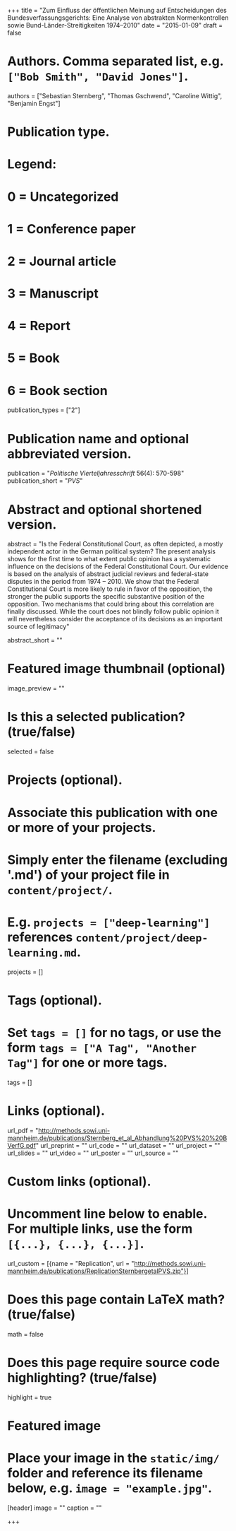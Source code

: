 +++
title = "Zum Einfluss der öffentlichen Meinung auf Entscheidungen des Bundesverfassungsgerichts: Eine Analyse von abstrakten Normenkontrollen sowie Bund-Länder-Streitigkeiten 1974–2010"
date = "2015-01-09"
draft = false

# Authors. Comma separated list, e.g. `["Bob Smith", "David Jones"]`.
authors = ["Sebastian Sternberg", "Thomas Gschwend", "Caroline Wittig", "Benjamin Engst"]

# Publication type.
# Legend:
# 0 = Uncategorized
# 1 = Conference paper
# 2 = Journal article
# 3 = Manuscript
# 4 = Report
# 5 = Book
# 6 = Book section
publication_types = ["2"]

# Publication name and optional abbreviated version.
publication = "*Politische Vierteljahresschrift* 56(4): 570-598"
publication_short = "*PVS*"

# Abstract and optional shortened version.
abstract = "Is the Federal Constitutional Court, as often depicted, a mostly independent actor in the German political system? The present analysis shows for the first time to what extent public opinion has a systematic influence on the decisions of the Federal Constitutional Court. Our evidence is based on the analysis of abstract judicial reviews and federal-state disputes in the period from 1974 – 2010. We show that the Federal Constitutional Court is more likely to rule in favor of the opposition, the stronger the public supports the specific substantive position of the opposition. Two mechanisms that could bring about this correlation are finally discussed. While the court does not blindly follow public opinion it will nevertheless consider the acceptance of its decisions as an important source of legitimacy"

abstract_short = ""

# Featured image thumbnail (optional)
image_preview = ""

# Is this a selected publication? (true/false)
selected = false

# Projects (optional).
#   Associate this publication with one or more of your projects.
#   Simply enter the filename (excluding '.md') of your project file in `content/project/`.
#   E.g. `projects = ["deep-learning"]` references `content/project/deep-learning.md`.
projects = []

# Tags (optional).
#   Set `tags = []` for no tags, or use the form `tags = ["A Tag", "Another Tag"]` for one or more tags.
tags = []

# Links (optional).
url_pdf = "http://methods.sowi.uni-mannheim.de/publications/Sternberg_et_al_Abhandlung%20PVS%20%20BVerfG.pdf"
url_preprint = ""
url_code = ""
url_dataset = ""
url_project = ""
url_slides = ""
url_video = ""
url_poster = ""
url_source = ""

# Custom links (optional).
#   Uncomment line below to enable. For multiple links, use the form `[{...}, {...}, {...}]`.
url_custom = [{name = "Replication", url = "http://methods.sowi.uni-mannheim.de/publications/ReplicationSternbergetalPVS.zip"}]

# Does this page contain LaTeX math? (true/false)
math = false

# Does this page require source code highlighting? (true/false)
highlight = true

# Featured image
# Place your image in the `static/img/` folder and reference its filename below, e.g. `image = "example.jpg"`.
[header]
image = ""
caption = ""

+++
